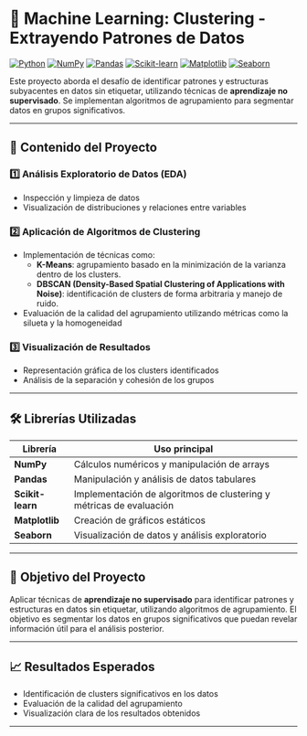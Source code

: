 # 🧠 Machine Learning: Clustering - Extrayendo Patrones de Datos

[![Python](https://img.shields.io/badge/Python-3670A0?style=flat&logo=python&logoColor=ffdd54)](https://www.python.org/)
[![NumPy](https://img.shields.io/badge/NumPy-013243?style=flat&logo=numpy&logoColor=white)](https://numpy.org/)
[![Pandas](https://img.shields.io/badge/Pandas-150458?style=flat&logo=pandas&logoColor=white)](https://pandas.pydata.org/)
[![Scikit-learn](https://img.shields.io/badge/Scikit--learn-F7931E?style=flat&logo=scikit-learn&logoColor=white)](https://scikit-learn.org/)
[![Matplotlib](https://img.shields.io/badge/Matplotlib-11557c?style=flat&logo=matplotlib&logoColor=white)](https://matplotlib.org/)
[![Seaborn](https://img.shields.io/badge/Seaborn-0099CC?style=flat&logo=seaborn&logoColor=white)](https://seaborn.pydata.org/)

Este proyecto aborda el desafío de identificar patrones y estructuras subyacentes en datos sin etiquetar, utilizando técnicas de **aprendizaje no supervisado**. Se implementan algoritmos de agrupamiento para segmentar datos en grupos significativos.

---

## 🧠 Contenido del Proyecto

### 1️⃣ Análisis Exploratorio de Datos (EDA)
- Inspección y limpieza de datos
- Visualización de distribuciones y relaciones entre variables

### 2️⃣ Aplicación de Algoritmos de Clustering
- Implementación de técnicas como:
  - **K-Means**: agrupamiento basado en la minimización de la varianza dentro de los clusters.
  - **DBSCAN (Density-Based Spatial Clustering of Applications with Noise)**: identificación de clusters de forma arbitraria y manejo de ruido.
- Evaluación de la calidad del agrupamiento utilizando métricas como la silueta y la homogeneidad

### 3️⃣ Visualización de Resultados
- Representación gráfica de los clusters identificados
- Análisis de la separación y cohesión de los grupos

---

## 🛠️ Librerías Utilizadas
| Librería       | Uso principal                               |
|----------------|---------------------------------------------|
| **NumPy**      | Cálculos numéricos y manipulación de arrays |
| **Pandas**     | Manipulación y análisis de datos tabulares  |
| **Scikit-learn** | Implementación de algoritmos de clustering y métricas de evaluación |
| **Matplotlib** | Creación de gráficos estáticos              |
| **Seaborn**    | Visualización de datos y análisis exploratorio |

---

## 🎯 Objetivo del Proyecto
Aplicar técnicas de **aprendizaje no supervisado** para identificar patrones y estructuras en datos sin etiquetar, utilizando algoritmos de agrupamiento. El objetivo es segmentar los datos en grupos significativos que puedan revelar información útil para el análisis posterior.

---

## 📈 Resultados Esperados
- Identificación de clusters significativos en los datos
- Evaluación de la calidad del agrupamiento
- Visualización clara de los resultados obtenidos

---


